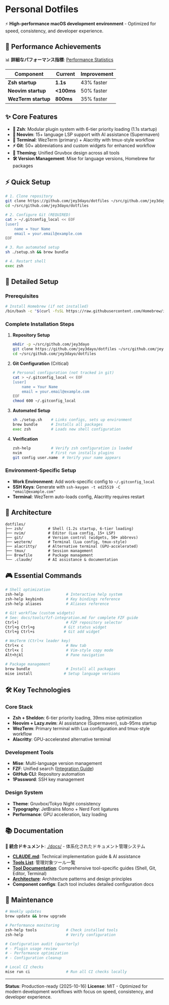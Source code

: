# Personal Dotfiles

⚡ **High-performance macOS development environment** - Optimized for speed, consistency, and developer experience.

## 🚀 Performance Achievements

📊 **詳細なパフォーマンス指標**: [Performance Statistics](docs/performance.md)

| Component           | Current    | Improvement |
| ------------------- | ---------- | ----------- |
| **Zsh startup**     | **1.1s**   | 43% faster  |
| **Neovim startup**  | **<100ms** | 50% faster  |
| **WezTerm startup** | **800ms**  | 35% faster  |

## ✨ Core Features

- **🐚 Zsh**: Modular plugin system with 6-tier priority loading (1.1s startup)
- **🚀 Neovim**: 15+ language LSP support with AI assistance (Supermaven)
- **🔧 Terminal**: WezTerm (primary) + Alacritty with tmux-style workflow
- **⚡ Git**: 50+ abbreviations and custom widgets for enhanced workflow
- **🎨 Theming**: Unified Gruvbox design across all tools
- **🛠️ Version Management**: Mise for language versions, Homebrew for packages

## ⚡ Quick Setup

```bash
# 1. Clone repository
git clone https://github.com/jey3dayo/dotfiles ~/src/github.com/jey3dayo/dotfiles
cd ~/src/github.com/jey3dayo/dotfiles

# 2. Configure Git (REQUIRED)
cat > ~/.gitconfig_local << EOF
[user]
    name = Your Name
    email = your.email@example.com
EOF

# 3. Run automated setup
sh ./setup.sh && brew bundle

# 4. Restart shell
exec zsh
```

## 📝 Detailed Setup

### Prerequisites

```bash
# Install Homebrew (if not installed)
/bin/bash -c "$(curl -fsSL https://raw.githubusercontent.com/Homebrew/install/HEAD/install.sh)"
```

### Complete Installation Steps

1. **Repository Setup**

   ```bash
   mkdir -p ~/src/github.com/jey3dayo
   git clone https://github.com/jey3dayo/dotfiles ~/src/github.com/jey3dayo/dotfiles
   cd ~/src/github.com/jey3dayo/dotfiles
   ```

2. **Git Configuration** (Critical)

   ```bash
   # Personal configuration (not tracked in git)
   cat > ~/.gitconfig_local << EOF
   [user]
       name = Your Name
       email = your.email@example.com
   EOF
   chmod 600 ~/.gitconfig_local
   ```

3. **Automated Setup**

   ```bash
   sh ./setup.sh    # Links configs, sets up environment
   brew bundle      # Installs all packages
   exec zsh         # Loads new shell configuration
   ```

4. **Verification**

   ```bash
   zsh-help         # Verify zsh configuration is loaded
   nvim             # First run installs plugins
   git config user.name  # Verify your name appears
   ```

### Environment-Specific Setup

- **Work Environment**: Add work-specific config to `~/.gitconfig_local`
- **SSH Keys**: Generate with `ssh-keygen -t ed25519 -C "email@example.com"`
- **Terminal**: WezTerm auto-loads config, Alacritty requires restart

## 📁 Architecture

```
dotfiles/
├── zsh/           # Shell (1.2s startup, 6-tier loading)
├── nvim/          # Editor (Lua config, 15+ LSP)
├── git/           # Version control (widgets, 50+ abbrevs)
├── wezterm/       # Terminal (Lua config, tmux-style)
├── alacritty/     # Alternative terminal (GPU-accelerated)
├── tmux/          # Session management
├── Brewfile       # Package management
└── .claude/       # AI assistance & documentation
```

## 🎮 Essential Commands

```bash
# Shell optimization
zsh-help                   # Interactive help system
zsh-help keybinds          # Key bindings reference
zsh-help aliases           # Aliases reference

# Git workflow (custom widgets)
# See: docs/tools/fzf-integration.md for complete FZF guide
Ctrl+]                     # FZF repository selector
Ctrl+g Ctrl+g             # Git status widget
Ctrl+g Ctrl+s             # Git add widget

# WezTerm (Ctrl+x leader key)
Ctrl+x c                   # New tab
Ctrl+x [                   # Vim-style copy mode
Alt+hjkl                   # Pane navigation

# Package management
brew bundle                # Install all packages
mise install              # Setup language versions
```

## 🛠️ Key Technologies

### Core Stack

- **Zsh + Sheldon**: 6-tier priority loading, 39ms mise optimization
- **Neovim + Lazy.nvim**: AI assistance (Supermaven), sub-95ms startup
- **WezTerm**: Primary terminal with Lua configuration and tmux-style workflow
- **Alacritty**: GPU-accelerated alternative terminal

### Development Tools

- **Mise**: Multi-language version management
- **FZF**: Unified search ([Integration Guide](docs/tools/fzf-integration.md))
- **GitHub CLI**: Repository automation
- **1Password**: SSH key management

### Design System

- **Theme**: Gruvbox/Tokyo Night consistency
- **Typography**: JetBrains Mono + Nerd Font ligatures
- **Performance**: GPU acceleration, lazy loading

## 📚 Documentation

**📖 統合ドキュメント**: [./docs/](./docs/) - 体系化されたドキュメント管理システム

- **[CLAUDE.md](CLAUDE.md)**: Technical implementation guide & AI assistance
- **[Tools List](TOOLS.md)**: 管理対象ツール一覧
- **[Tool Documentation](./docs/tools/)**: Comprehensive tool-specific guides (Shell, Git, Editor, Terminal)
- **[Architecture](./docs/)**: Architecture patterns and design principles
- **Component configs**: Each tool includes detailed configuration docs

## 🔧 Maintenance

```bash
# Weekly updates
brew update && brew upgrade

# Performance monitoring
zsh-help tools             # Check installed tools
zsh-help                   # Verify configuration

# Configuration audit (quarterly)
# - Plugin usage review
# - Performance optimization
# - Configuration cleanup

# Local CI checks
mise run ci                # Run all CI checks locally
```

---

**Status**: Production-ready (2025-10-16)
**License**: MIT - Optimized for modern development workflows with focus on speed, consistency, and developer experience.

